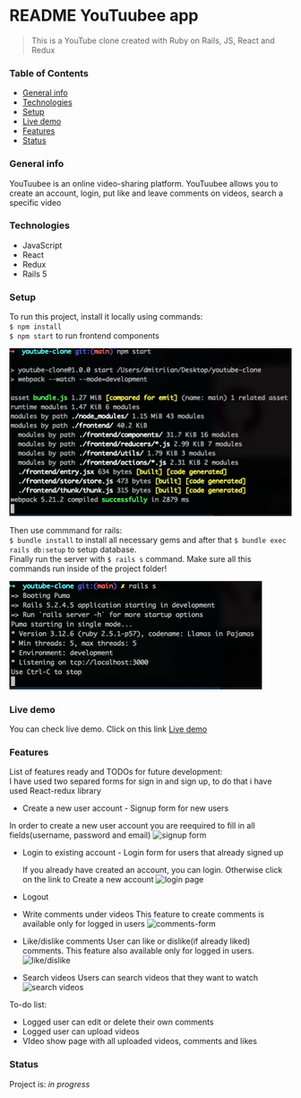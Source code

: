 # README YouTuubee app
  > This is a YouTube clone created with Ruby on Rails, JS, React and Redux

### Table of Contents
* [General info](#general-info)
* [Technologies](#technologies)
* [Setup](#setup)
* [Live demo](https://youtuubee.herokuapp.com/?#/)
* [Features](#features)
* [Status](#setup)

### General info
 YouTuubee is an online video-sharing platform. YouTuubee allows you to create an account, login, put like and leave comments on videos, search 
 a specific video

### Technologies
 * JavaScript
 * React
 * Redux
 * Rails 5

### Setup
To run this project, install it locally using commands: <br />
`$ npm install` <br />
`$ npm start` to run frontend components <br />

![npm start](https://github.com/andmitriy93/Fullstack_Project_Youtube/blob/main/screenshots/Screen%20Shot%202021-02-20%20at%201.35.00%20AM.png) 


Then use commmand for rails: <br />
`$ bundle install` to install all necessary gems and after that `$ bundle exec rails db:setup` to setup database. <br />
Finally run the server with `$ rails s` command. Make sure all this commands run inside of the project folder!

![rails server](https://github.com/andmitriy93/Fullstack_Project_Youtube/blob/main/screenshots/Screen%20Shot%202021-02-20%20at%201.35.29%20AM.png)

### Live demo
You can check live demo. Click on this link [Live demo](https://youtuubee.herokuapp.com/?#/)


### Features
List of features ready and TODOs for future development:
<br />
I have used two separed forms for sign in and sign up, to do that i have used React-redux library
* Create a new user account - Signup form for new users

In order to create a new user account you are reequired to fill in all fields(username, password and email)
![signup form](https://youtube-clone-seeds.s3-us-west-1.amazonaws.com/Screen+Shot+2021-03-31+at+7.55.12+PM.png)

* Login to existing account - Login form for users that already signed up

  If you already have created an account, you can login. Otherwise click on the link to Create a new account
  ![login page](https://youtube-clone-seeds.s3-us-west-1.amazonaws.com/Screen+Shot+2021-03-31+at+8.49.21+PM.png)
  
* Logout
* Write comments under videos
  This feature to create comments is available only for logged in users
![comments-form](https://youtube-clone-seeds.s3-us-west-1.amazonaws.com/Screen+Shot+2021-04-03+at+2.06.10+AM.png)

* Like/dislike comments
  User can like or dislike(if already liked) comments. This feature also available only for logged in users.
![like/dislike](https://youtube-clone-seeds.s3-us-west-1.amazonaws.com/Screen+Shot+2021-04-03+at+2.06.10+AM.png)

* Search videos
  Users can search videos that they want to watch
  ![search videos](https://youtube-clone-seeds.s3-us-west-1.amazonaws.com/Screen+Shot+2021-04-10+at+12.29.45+AM.png)

To-do list:
* Logged user can edit or delete their own comments
* Logged user can upload videos
* VIdeo show page with all uploaded videos, comments and likes


### Status
Project is: _in progress_


